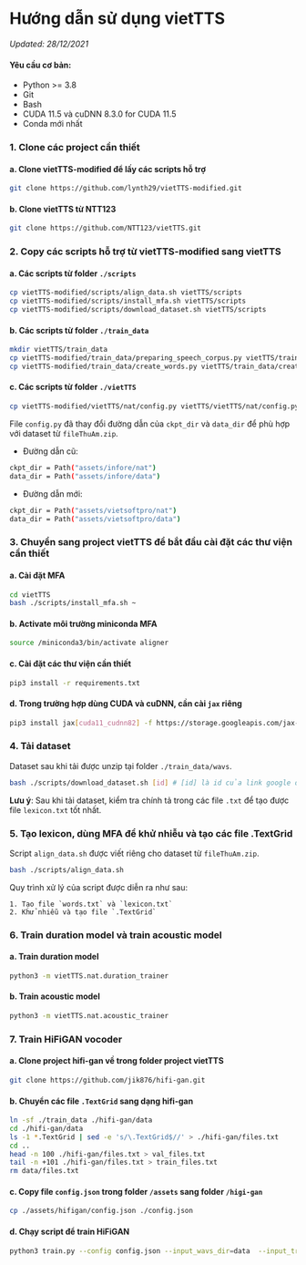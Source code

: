 # Hướng dẫn sử dụng vietTTS
*Updated: 28/12/2021*

#### Yêu cầu cơ bản:
- Python >= 3.8
- Git
- Bash
- CUDA 11.5 và cuDNN 8.3.0 for CUDA 11.5
- Conda mới nhất

### 1. Clone các project cần thiết
#### a. Clone vietTTS-modified để lấy các scripts hỗ trợ
```sh
git clone https://github.com/lynth29/vietTTS-modified.git
```
#### b. Clone vietTTS từ NTT123
```sh
git clone https://github.com/NTT123/vietTTS.git
```
### 2. Copy các scripts hỗ trợ từ vietTTS-modified sang vietTTS
#### a. Các scripts từ folder `./scripts`
```sh
cp vietTTS-modified/scripts/align_data.sh vietTTS/scripts
cp vietTTS-modified/scripts/install_mfa.sh vietTTS/scripts
cp vietTTS-modified/scripts/download_dataset.sh vietTTS/scripts
```
#### b. Các scripts từ folder `./train_data`
```sh
mkdir vietTTS/train_data
cp vietTTS-modified/train_data/preparing_speech_corpus.py vietTTS/train_data/preparing_speech_corpus.py
cp vietTTS-modified/train_data/create_words.py vietTTS/train_data/create_words.py
```
#### c. Các scripts từ folder `./vietTTS`
```sh
cp vietTTS-modified/vietTTS/nat/config.py vietTTS/vietTTS/nat/config.py
```
File `config.py` đã thay đổi đường dẫn của `ckpt_dir` và `data_dir` để phù hợp với dataset từ `fileThuAm.zip`.
- Đường dẫn cũ:
```sh
ckpt_dir = Path("assets/infore/nat")
data_dir = Path("assets/infore/data")
```
- Đường dẫn mới:
```sh
ckpt_dir = Path("assets/vietsoftpro/nat")
data_dir = Path("assets/vietsoftpro/data")
```

### 3. Chuyển sang project vietTTS để bắt đầu cài đặt các thư viện cần thiết
#### a. Cài đặt MFA
```sh
cd vietTTS
bash ./scripts/install_mfa.sh ~
```
#### b. Activate môi trường miniconda MFA
```sh
source /miniconda3/bin/activate aligner
```
#### c. Cài đặt các thư viện cần thiết
```sh
pip3 install -r requirements.txt
```
#### d. Trong trường hợp dùng CUDA và cuDNN, cần cài `jax` riêng
```sh
pip3 install jax[cuda11_cudnn82] -f https://storage.googleapis.com/jax-releases/jax_releases.html
```
### 4. Tải dataset
Dataset sau khi tải được unzip tại folder `./train_data/wavs`.
```sh
bash ./scripts/download_dataset.sh [id] # [id] là id của link google drive
```
**Lưu ý**: Sau khi tải dataset, kiểm tra chính tả trong các file `.txt` để tạo được file `lexicon.txt` tốt nhất.
### 5. Tạo lexicon, dùng MFA để khử nhiễu và tạo các file .TextGrid
Script `align_data.sh` được viết riêng cho dataset từ `fileThuAm.zip`.
```sh
bash ./scripts/align_data.sh
```
Quy trình xử lý của script được diễn ra như sau:
```flow
1. Tạo file `words.txt` và `lexicon.txt`
2. Khử nhiễu và tạo file `.TextGrid`
```
### 6. Train duration model và train acoustic model
#### a. Train duration model
```sh
python3 -m vietTTS.nat.duration_trainer
```
#### b. Train acoustic model
```sh
python3 -m vietTTS.nat.acoustic_trainer
```
### 7. Train HiFiGAN vocoder
#### a. Clone project hifi-gan về trong folder project vietTTS
```sh
git clone https://github.com/jik876/hifi-gan.git
```
#### b. Chuyển các file `.TextGrid` sang dạng hifi-gan
```sh
ln -sf ./train_data ./hifi-gan/data
cd ./hifi-gan/data
ls -1 *.TextGrid | sed -e 's/\.TextGrid$//' > ./hifi-gan/files.txt
cd ..
head -n 100 ./hifi-gan/files.txt > val_files.txt
tail -n +101 ./hifi-gan/files.txt > train_files.txt
rm data/files.txt
```
#### c. Copy file `config.json` trong folder `/assets` sang folder `/higi-gan`
```sh
cp ./assets/hifigan/config.json ./config.json
```
#### d. Chạy script để train HiFiGAN
```sh
python3 train.py --config config.json --input_wavs_dir=data  --input_training_file=train_files.txt  --input_validation_file=val_files.txt
```
